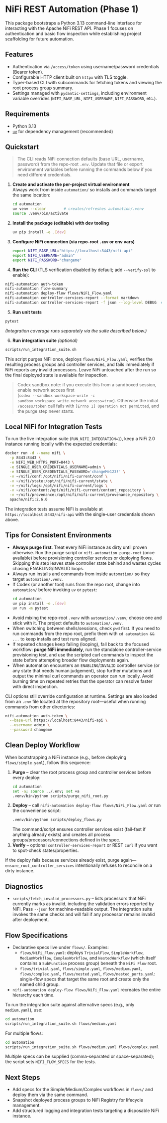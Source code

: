 # NiFi REST Automation (Phase 1)

This package bootstraps a Python 3.13 command-line interface for interacting with the Apache NiFi REST API. Phase 1 focuses on authentication and basic flow inspection while establishing project scaffolding for future automation.

## Features
- Authentication via `/access/token` using username/password credentials (Bearer token).
- Configurable HTTP client built on `httpx` with TLS toggle.
- Typer-based CLI with subcommands for fetching tokens and viewing the root process group summary.
- Settings managed with `pydantic-settings`, including environment variable overrides (`NIFI_BASE_URL`, `NIFI_USERNAME`, `NIFI_PASSWORD`, etc.).

## Requirements
- Python 3.13
- [`uv`](https://github.com/astral-sh/uv) for dependency management (recommended)

## Quickstart
> The CLI reads NiFi connection defaults (base URL, username, password) from the repo-root `.env`. Update that file or export environment variables before running the commands below if you need different credentials.
1. **Create and activate the per-project virtual environment**  
   Always work from inside `automation/` so installs and commands target the same location:
   ```bash
   cd automation
   uv venv --clear        # creates/refreshes automation/.venv
   source .venv/bin/activate
   ```

2. **Install the package (editable) with dev tooling**  
   ```bash
   uv pip install -e .[dev]
   ```

3. **Configure NiFi connection (via repo-root `.env` or env vars)**  
   ```bash
   export NIFI_BASE_URL="https://localhost:8443/nifi-api"
   export NIFI_USERNAME="admin"
   export NIFI_PASSWORD="changeme"
   ```

4. **Run the CLI** (TLS verification disabled by default; add `--verify-ssl` to enable):
  ```bash
  nifi-automation auth-token
  nifi-automation flow-summary
  nifi-automation deploy-flow flows/NiFi_Flow.yaml
  nifi-automation controller-services-report --format markdown
  nifi-automation controller-services-report -f json --log-level DEBUG  # includes required properties exactly as NiFi marks them
  ```

5. **Run unit tests**  
  ```bash
  pytest
  ```
  *(Integration coverage runs separately via the suite described below.)*

6. **Run integration suite** *(optional)*  
  ```bash
  scripts/run_integration_suite.sh
  ```
  This script purges NiFi once, deploys `flows/NiFi_Flow.yaml`, verifies the resulting process groups and controller
  services, and fails immediately if NiFi reports any invalid processors. Leave NiFi untouched after the run so the
  final deployed state is available for inspection.
   > Codex sandbox note: if you execute this from a sandboxed session, enable network access first  
   > (`codex --sandbox workspace-write -c sandbox_workspace_write.network_access=true`). Otherwise the initial
   > `/access/token` call fails with `[Errno 1] Operation not permitted`, and the purge step never starts.

## Local NiFi for Integration Tests
To run the live integration suite (`RUN_NIFI_INTEGRATION=1`), keep a NiFi 2.0 instance running locally with the expected credentials:

```bash
docker run -d --name nifi \
  -p 8443:8443 \
  -e NIFI_WEB_HTTPS_PORT=8443 \
  -e SINGLE_USER_CREDENTIALS_USERNAME=admin \
  -e SINGLE_USER_CREDENTIALS_PASSWORD='changeMe123!' \
  -v ~/nifi/conf:/opt/nifi/nifi-current/conf \
  -v ~/nifi/state:/opt/nifi/nifi-current/state \
  -v ~/nifi/logs:/opt/nifi/nifi-current/logs \
  -v ~/nifi/content:/opt/nifi/nifi-current/content_repository \
  -v ~/nifi/provenance:/opt/nifi/nifi-current/provenance_repository \
  apache/nifi:2.6.0
```

The integration tests assume NiFi is available at `https://localhost:8443/nifi-api` with the single-user credentials shown above.

## Tips for Consistent Environments
- **Always purge first**. Treat every NiFi instance as dirty until proven otherwise.
  Run the purge script or `nifi-automation purge-root` (once available) before provisioning
  controller services or deploying flows. Skipping this step leaves stale controller
  state behind and wastes cycles chasing ENABLING/INVALID loops.
- Always run installs and commands from inside `automation/` so they target `automation/.venv`.
- If Codex (or another tool) runs from the repo root, change into `automation/` before invoking `uv` or `pytest`:
  ```bash
  cd automation
  uv pip install -e .[dev]
  uv run -m pytest
  ```
- Avoid mixing the repo-root `.venv` with `automation/.venv`; choose one and stick with it. The project defaults to `automation/.venv`.
- When switching between shells/sessions, check `pwd` first. If you need to run commands from the repo root, prefix them with `cd automation && ...` to keep installs and test runs aligned.
- If repeated changes keep failing (looping), fall back to the focused workflow: **purge NiFi immediately**, run the standalone controller-service provisioning test, and use the scripted curl commands to inspect the state before attempting broader flow deployments again.
- When automation encounters an `ENABLING`/`INVALID` controller service (or any state that needs human judgement), stop further mutations and output the minimal curl commands an operator can run locally. Avoid burning time on repeated retries that the operator can resolve faster with direct inspection.

CLI options still override configuration at runtime. Settings are also loaded from
an `.env` file located at the repository root—useful when running commands from
other directories:
```bash
nifi-automation auth-token \
  --base-url https://localhost:8443/nifi-api \
  --username admin \
  --password changeme
```

## Clean Deploy Workflow

When bootstrapping a NiFi instance (e.g., before deploying `flows/simple.yaml`), follow this sequence:

1. **Purge** – clear the root process group and controller services before every deploy:
   ```bash
   cd automation
   set -a; source ../.env; set +a
   .venv/bin/python scripts/purge_nifi_root.py
   ```
2. **Deploy** – call `nifi-automation deploy-flow flows/NiFi_Flow.yaml` *or* run the convenience script:
   ```bash
   .venv/bin/python scripts/deploy_flows.py
   ```
   The command/script ensures controller services exist (fail-fast if anything already exists) and
   creates all process groups/processors/connections defined in the spec.
3. **Verify** – optional `controller-services-report` or REST `curl` if you want to spot-check states/properties.

If the deploy fails because services already exist, purge again—`ensure_root_controller_services` intentionally refuses to reconcile on a dirty instance.

## Diagnostics
- `scripts/fetch_invalid_processors.py` – lists processors that NiFi currently marks as invalid, including
  the validation errors reported by NiFi. Pass `--json` for machine-readable output. The integration suite invokes
  the same checks and will fail if any processor remains invalid after deployment.

## Flow Specifications
- Declarative specs live under `flows/`. Examples:
  - `flows/NiFi_Flow.yaml`: deploys `TrivialFlow`, `SimpleWorkflow`, `MediumWorkflow`, `ComplexWorkflow`, and
    `NestedWorkflow` (which itself contains a `SubFunction` process group) beneath the `NiFi Flow` root.
  - `flows/trivial.yaml`, `flows/simple.yaml`, `flows/medium.yaml`, `flows/complex.yaml`, `flows/nested.yaml`, `flows/nested_ports.yaml`:
    single-flow specs that target the same root and create only the named child group.
- `nifi-automation deploy-flow flows/NiFi_Flow.yaml` recreates the entire hierarchy each time.

To run the integration suite against alternative specs (e.g., only `medium.yaml`), use:

```bash
cd automation
scripts/run_integration_suite.sh flows/medium.yaml
```

For multiple flows:

```bash
cd automation
scripts/run_integration_suite.sh flows/medium.yaml flows/complex.yaml
```

Multiple specs can be supplied (comma-separated or space-separated); the script sets `NIFI_FLOW_SPECS` for the tests.

## Next Steps
- Add specs for the Simple/Medium/Complex workflows in `flows/` and deploy them
  via the same command.
- Snapshot deployed process groups to NiFi Registry for lifecycle management.
- Add structured logging and integration tests targeting a disposable NiFi instance.
